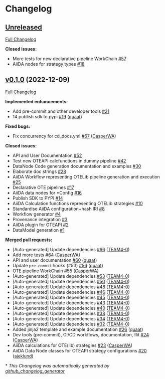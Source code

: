 # Changelog

## [Unreleased](https://github.com/H2020-OpenModel/WP3-WrapperSDK/tree/HEAD)

[Full Changelog](https://github.com/H2020-OpenModel/WP3-WrapperSDK/compare/v0.1.0...HEAD)

**Closed issues:**

- More tests for new declarative pipeline WorkChain [\#57](https://github.com/H2020-OpenModel/WP3-WrapperSDK/issues/57)
- AiiDA nodes for strategy types [\#18](https://github.com/H2020-OpenModel/WP3-WrapperSDK/issues/18)

## [v0.1.0](https://github.com/H2020-OpenModel/WP3-WrapperSDK/tree/v0.1.0) (2022-12-09)

[Full Changelog](https://github.com/H2020-OpenModel/WP3-WrapperSDK/compare/9357d7a1fe585f1b2d13c5e05352ca3a6353383c...v0.1.0)

**Implemented enhancements:**

- Add pre-commit and other developer tools [\#21](https://github.com/H2020-OpenModel/WP3-WrapperSDK/issues/21)
- 14 publish sdk to pypi [\#19](https://github.com/H2020-OpenModel/WP3-WrapperSDK/pull/19) ([quaat](https://github.com/quaat))

**Fixed bugs:**

- Fix concurrency for cd\_docs.yml [\#67](https://github.com/H2020-OpenModel/WP3-WrapperSDK/pull/67) ([CasperWA](https://github.com/CasperWA))

**Closed issues:**

- API and User Documentation [\#52](https://github.com/H2020-OpenModel/WP3-WrapperSDK/issues/52)
- Test new OTEAPI calcfunctions in dummy pipeline [\#42](https://github.com/H2020-OpenModel/WP3-WrapperSDK/issues/42)
- DataNode Code generation documentation and examples [\#30](https://github.com/H2020-OpenModel/WP3-WrapperSDK/issues/30)
- Elaborate doc strings [\#28](https://github.com/H2020-OpenModel/WP3-WrapperSDK/issues/28)
- AiiDA Workflow representing OTELib pipeline generation and execution [\#25](https://github.com/H2020-OpenModel/WP3-WrapperSDK/issues/25)
- Declarative OTE pipelines [\#17](https://github.com/H2020-OpenModel/WP3-WrapperSDK/issues/17)
- AiiDA data nodes for \*Config [\#16](https://github.com/H2020-OpenModel/WP3-WrapperSDK/issues/16)
- Publish SDK to PYPI [\#14](https://github.com/H2020-OpenModel/WP3-WrapperSDK/issues/14)
- AiiDA Calculation functions representing OTELib strategies [\#10](https://github.com/H2020-OpenModel/WP3-WrapperSDK/issues/10)
- Standardise AiiDA configuration+hash IRI [\#8](https://github.com/H2020-OpenModel/WP3-WrapperSDK/issues/8)
- Workflow generator  [\#4](https://github.com/H2020-OpenModel/WP3-WrapperSDK/issues/4)
- Provenance integration [\#3](https://github.com/H2020-OpenModel/WP3-WrapperSDK/issues/3)
- AiiDA plugin for OTEAPI [\#2](https://github.com/H2020-OpenModel/WP3-WrapperSDK/issues/2)
- DataModel generation [\#1](https://github.com/H2020-OpenModel/WP3-WrapperSDK/issues/1)

**Merged pull requests:**

- \[Auto-generated\] Update dependencies [\#66](https://github.com/H2020-OpenModel/WP3-WrapperSDK/pull/66) ([TEAM4-0](https://github.com/TEAM4-0))
- Add more tests [\#64](https://github.com/H2020-OpenModel/WP3-WrapperSDK/pull/64) ([CasperWA](https://github.com/CasperWA))
- API and user documentation [\#60](https://github.com/H2020-OpenModel/WP3-WrapperSDK/pull/60) ([quaat](https://github.com/quaat))
- Update `pre-commit` hooks \(\#53\) [\#56](https://github.com/H2020-OpenModel/WP3-WrapperSDK/pull/56) ([quaat](https://github.com/quaat))
- OTE pipeline WorkChain [\#55](https://github.com/H2020-OpenModel/WP3-WrapperSDK/pull/55) ([CasperWA](https://github.com/CasperWA))
- \[Auto-generated\] Update dependencies [\#53](https://github.com/H2020-OpenModel/WP3-WrapperSDK/pull/53) ([TEAM4-0](https://github.com/TEAM4-0))
- \[Auto-generated\] Update dependencies [\#50](https://github.com/H2020-OpenModel/WP3-WrapperSDK/pull/50) ([TEAM4-0](https://github.com/TEAM4-0))
- \[Auto-generated\] Update dependencies [\#48](https://github.com/H2020-OpenModel/WP3-WrapperSDK/pull/48) ([TEAM4-0](https://github.com/TEAM4-0))
- \[Auto-generated\] Update dependencies [\#46](https://github.com/H2020-OpenModel/WP3-WrapperSDK/pull/46) ([TEAM4-0](https://github.com/TEAM4-0))
- \[Auto-generated\] Update dependencies [\#45](https://github.com/H2020-OpenModel/WP3-WrapperSDK/pull/45) ([TEAM4-0](https://github.com/TEAM4-0))
- \[Auto-generated\] Update dependencies [\#43](https://github.com/H2020-OpenModel/WP3-WrapperSDK/pull/43) ([TEAM4-0](https://github.com/TEAM4-0))
- \[Auto-generated\] Update dependencies [\#40](https://github.com/H2020-OpenModel/WP3-WrapperSDK/pull/40) ([TEAM4-0](https://github.com/TEAM4-0))
- \[Auto-generated\] Update dependencies [\#38](https://github.com/H2020-OpenModel/WP3-WrapperSDK/pull/38) ([TEAM4-0](https://github.com/TEAM4-0))
- \[Auto-generated\] Update dependencies [\#34](https://github.com/H2020-OpenModel/WP3-WrapperSDK/pull/34) ([TEAM4-0](https://github.com/TEAM4-0))
- \[Auto-generated\] Update dependencies [\#32](https://github.com/H2020-OpenModel/WP3-WrapperSDK/pull/32) ([TEAM4-0](https://github.com/TEAM4-0))
- Added jinja2 template and example documentation [\#26](https://github.com/H2020-OpenModel/WP3-WrapperSDK/pull/26) ([quaat](https://github.com/quaat))
- Dev tools \(pre-commit\), CI/CD workflows, documentation, flit [\#24](https://github.com/H2020-OpenModel/WP3-WrapperSDK/pull/24) ([CasperWA](https://github.com/CasperWA))
- AiiDA calculations for OTE\(lib\) strategies [\#23](https://github.com/H2020-OpenModel/WP3-WrapperSDK/pull/23) ([CasperWA](https://github.com/CasperWA))
- AiiDA Data Node classes for OTEAPI strategy configurations [\#20](https://github.com/H2020-OpenModel/WP3-WrapperSDK/pull/20) ([ajeklund](https://github.com/ajeklund))



\* *This Changelog was automatically generated by [github_changelog_generator](https://github.com/github-changelog-generator/github-changelog-generator)*
